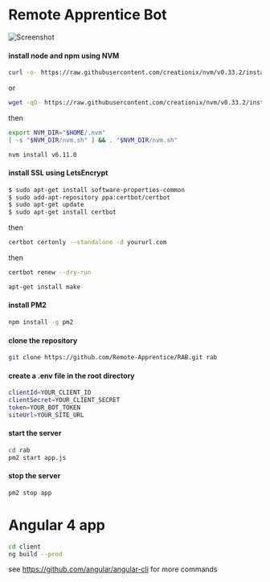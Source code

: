 # Remote Apprentice Bot
![Screenshot](https://s3.amazonaws.com/media.launchrock.com/assets/sites/site-bvrwu6f6280jiv2xrjws5zdaa/shobmz-citrudev_remoteapprentice.png)
#### install node and npm using NVM

```bash
curl -o- https://raw.githubusercontent.com/creationix/nvm/v0.33.2/install.sh | bash
```
or 

```bash
wget -qO- https://raw.githubusercontent.com/creationix/nvm/v0.33.2/install.sh | bash
```
then
```bash
export NVM_DIR="$HOME/.nvm"
[ -s "$NVM_DIR/nvm.sh" ] && . "$NVM_DIR/nvm.sh"
```

```bash
nvm install v6.11.0
```
#### install SSL using LetsEncrypt
```bash
$ sudo apt-get install software-properties-common
$ sudo add-apt-repository ppa:certbot/certbot
$ sudo apt-get update
$ sudo apt-get install certbot
```
then
```bash
certbot certonly --standalone -d yoururl.com
```
then
```bash
certbot renew --dry-run
```
```bash
apt-get install make
```
#### install PM2
```bash
npm install -g pm2
```

#### clone the repository
```bash
git clone https://github.com/Remote-Apprentice/RAB.git rab
```

#### create a .env file in the root directory
```bash
clientId=YOUR_CLIENT_ID
clientSecret=YOUR_CLIENT_SECRET
token=YOUR_BOT_TOKEN
siteUrl=YOUR_SITE_URL
```
#### start the server
```bash
cd rab
pm2 start app.js
```
#### stop the server
```bash
pm2 stop app
```

# Angular 4 app
```bash
cd client
ng build --prod
```
see https://github.com/angular/angular-cli for more commands

